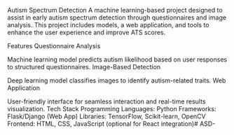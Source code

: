 Autism Spectrum Detection
A machine learning-based project designed to assist in early autism spectrum detection through questionnaires and image analysis. This project includes models, a web application, and tools to enhance the user experience and improve ATS scores.

Features
Questionnaire Analysis

Machine learning model predicts autism likelihood based on user responses to structured questionnaires.
Image-Based Detection

Deep learning model classifies images to identify autism-related traits.
Web Application

User-friendly interface for seamless interaction and real-time results visualization.
Tech Stack
Programming Languages: Python
Frameworks: Flask/Django (Web App)
Libraries: TensorFlow, Scikit-learn, OpenCV
Frontend: HTML, CSS, JavaScript (optional for React integration)# ASD-
